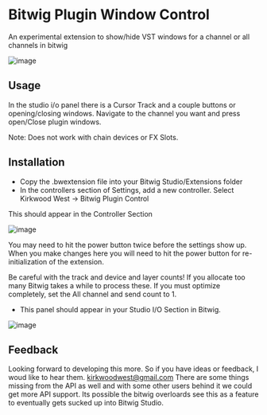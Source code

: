# Bitwig Plugin Window Control
 An experimental extension to show/hide VST windows for a channel or all channels in bitwig
 
![image](https://user-images.githubusercontent.com/6645471/204392354-ee2b3a35-fea8-4534-83b6-88281ca0b33e.png)

## Usage
In the studio i/o panel there is a Cursor Track and a couple buttons or opening/closing windows. Navigate to the channel you want and press open/Close plugin windows.

Note: Does not work with chain devices or FX Slots.

## Installation
- Copy the .bwextension file into your Bitwig Studio/Extensions folder
- In the controllers section of Settings, add a new controller. Select Kirkwood West -> Bitwig Plugin Control

This should appear in the Controller Section

![image](https://user-images.githubusercontent.com/6645471/204392413-18f5b790-2b50-4e5f-a27a-dad973cd55b6.png)

You may need to hit the power button twice before the settings show up. When you make changes here you will need to hit the power button for re-initialization of the extension.

Be careful with the track and device and layer counts! If you allocate too many Bitwig takes a while to process these. If you must optimize completely, set the All channel and send count to 1. 

- This panel should appear in your Studio I/O Section in Bitwig.

![image](https://user-images.githubusercontent.com/6645471/204392794-800cff88-6341-4137-97c2-2f20daeefae6.png)

## Feedback
Looking forward to developing this more. So if you have ideas or feedback, I woud like to hear them. kirkwoodwest@gmail.com 
There are some things missing from the API as well and with some other users behind it we could get more API support. Its possible the bitwig overloards see this as a feature to eventually gets sucked up into Bitwig Studio.
